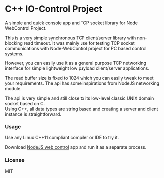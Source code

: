 # C++ IO-Control Project

A simple and quick console app and TCP socket library for Node WebControl Project.

This is a very simple synchronous TCP client/server library with non-blocking read timeout.
It was mainly use for testing TCP socket communications with Node-WebControl project for PC based control systems.
 
However, you can easily use it as a general purpose TCP networking interface for
simple lightweight low payload client/server applications. 

The read buffer size is fixed to 1024 which you can easily tweak to meet your requirements.
The api has some inspirations from NodeJS networking module.

The api is very simple and still close to its low-level classic UNIX domain socket based on C.  
Using C++, all data types are string based and creating a server and client instance is straightforward.

### Usage

Use any Linux C++11 compliant compiler or IDE to try it.

Download [NodeJS web control](https://github.com/EdoLabWorks/NodeJS-Web-Control-Project) app and run it as a separate process.

### License
MIT

 

